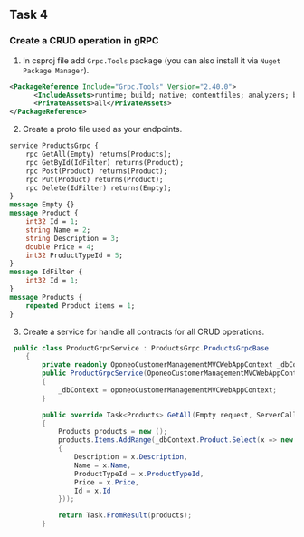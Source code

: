 ## Task 4

###  Create a CRUD operation in gRPC

1. In csproj file add `Grpc.Tools` package (you can also install it via `Nuget Package Manager`).

```xml
<PackageReference Include="Grpc.Tools" Version="2.40.0">
      <IncludeAssets>runtime; build; native; contentfiles; analyzers; buildtransitive</IncludeAssets>
      <PrivateAssets>all</PrivateAssets>
</PackageReference>
```

2. Create a proto file used as your endpoints.

```proto
service ProductsGrpc {
    rpc GetAll(Empty) returns(Products);
    rpc GetById(IdFilter) returns(Product);
    rpc Post(Product) returns(Product);
    rpc Put(Product) returns(Product);
    rpc Delete(IdFilter) returns(Empty);
}
message Empty {}
message Product {
    int32 Id = 1;
    string Name = 2;
    string Description = 3;
    double Price = 4;
    int32 ProductTypeId = 5;
}
message IdFilter {
    int32 Id = 1;
}
message Products {
    repeated Product items = 1;
}
```

3. Create a service for handle all contracts for all CRUD operations.

```cs
 public class ProductGrpcService : ProductsGrpc.ProductsGrpcBase
    {
        private readonly OponeoCustomerManagementMVCWebAppContext _dbContext;
        public ProductGrpcService(OponeoCustomerManagementMVCWebAppContext oponeoCustomerManagementMVCWebAppContext)
        {
            _dbContext = oponeoCustomerManagementMVCWebAppContext;
        }

        public override Task<Products> GetAll(Empty request, ServerCallContext context)
        {
            Products products = new ();
            products.Items.AddRange(_dbContext.Product.Select(x => new Product
            {
                Description = x.Description,
                Name = x.Name,
                ProductTypeId = x.ProductTypeId,
                Price = x.Price,
                Id = x.Id
            }));

            return Task.FromResult(products);
        }
```
